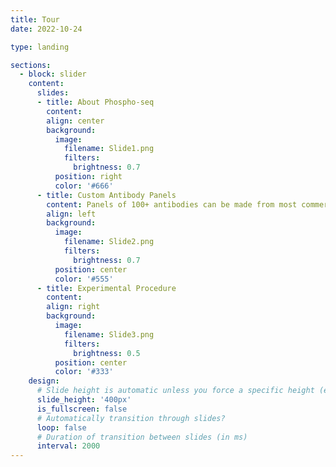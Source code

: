```yaml
---
title: Tour
date: 2022-10-24

type: landing

sections:
  - block: slider
    content:
      slides:
      - title: About Phospho-seq
        content: 
        align: center
        background:
          image:
            filename: Slide1.png
            filters:
              brightness: 0.7
          position: right
          color: '#666'
      - title: Custom Antibody Panels
        content: Panels of 100+ antibodies can be made from most commercial antibodies, cheaply and quickly
        align: left
        background:
          image:
            filename: Slide2.png
            filters:
              brightness: 0.7
          position: center
          color: '#555'
      - title: Experimental Procedure
        content: 
        align: right
        background:
          image:
            filename: Slide3.png
            filters:
              brightness: 0.5
          position: center
          color: '#333'
    design:
      # Slide height is automatic unless you force a specific height (e.g. '400px')
      slide_height: '400px'
      is_fullscreen: false
      # Automatically transition through slides?
      loop: false
      # Duration of transition between slides (in ms)
      interval: 2000
---
```

